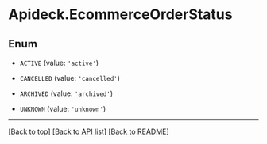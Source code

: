 # Apideck.EcommerceOrderStatus

## Enum


* `ACTIVE` (value: `'active'`)

* `CANCELLED` (value: `'cancelled'`)

* `ARCHIVED` (value: `'archived'`)

* `UNKNOWN` (value: `'unknown'`)


---

[[Back to top]](#) [[Back to API list]](../../../../README.md#documentation-for-api-endpoints) [[Back to README]](../../../../README.md)


